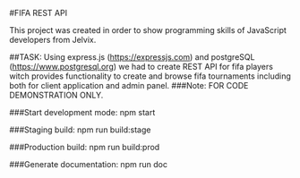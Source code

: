 #FIFA REST API

This project was created in order to show programming skills of JavaScript developers from Jelvix.

##TASK:
Using express.js (https://expressjs.com) and postgreSQL (https://www.postgresql.org)
 we had to create REST API for fifa players witch provides functionality to create and browse fifa
 tournaments including both for client application and admin panel.
###Note: FOR CODE DEMONSTRATION ONLY.

###Start development mode:
npm start

###Staging build: 
npm run build:stage

###Production build:
npm run build:prod

###Generate documentation:
npm run doc
